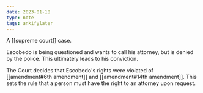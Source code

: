 ```yaml
---
date: 2023-01-18
type: note
tags: ankifylater
---
```


A [[supreme court]] case.

Escobedo is being questioned and wants to call his attorney, but is denied by the police. This ultimately leads to his conviction.

The Court decides that Escobedo's rights were violated of [[amendment#6th amendment]] and [[amendment#14th amendment]]. This sets the rule that a person must have the right to an attorney upon request.
